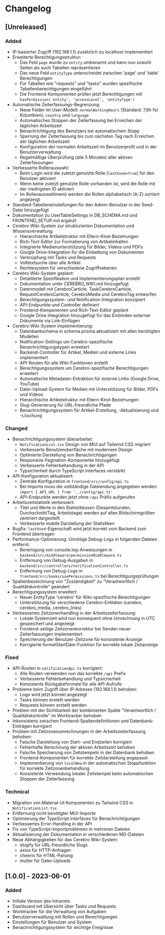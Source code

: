 # Changelog

## [Unreleased]

### Added
- IP-basierter Zugriff (192.168.1.1) zusätzlich zu localhost implementiert
- Erweiterte Berechtigungsstruktur:
  - Das Feld `page` wurde zu `entity` umbenannt und kann nun sowohl Seiten als auch Tabellen repräsentieren
  - Das neue Feld `entityType` unterscheidet zwischen 'page' und 'table' Berechtigungen
  - Für Tabellen wie "requests" und "tasks" wurden spezifische Tabellenberechtigungen eingeführt
  - Die Frontend-Komponenten prüfen jetzt Berechtigungen mit `hasPermission('entity', 'accessLevel', 'entityType')`
- Automatische Zeiterfassungs-Begrenzung:
  - Neue Felder im User-Modell: `normalWorkingHours` (Standard: 7,6h für Kolumbien), `country` und `language`
  - Automatisches Stoppen der Zeiterfassung bei Erreichen der täglichen Arbeitszeit
  - Benachrichtigung des Benutzers bei automatischem Stopp
  - Sperrung der Zeiterfassung bis zum nächsten Tag nach Erreichen der täglichen Arbeitszeit
  - Konfiguration der normalen Arbeitszeit im Benutzerprofil und in der Benutzerverwaltung
  - Regelmäßige Überprüfung (alle 5 Minuten) aller aktiven Zeiterfassungen
- Verbesserte Rollenauswahl:
  - Beim Login wird die zuletzt genutzte Rolle (`lastUsed=true`) für den Benutzer aktiviert
  - Wenn keine zuletzt genutzte Rolle vorhanden ist, wird die Rolle mit der niedrigsten ID aktiviert
  - Im Rollenauswahlmenü werden die Rollen alphabetisch (A-Z) sortiert angezeigt
- Standard-Tabelleneinstellungen für den Admin-Benutzer in der Seed-Datei hinzugefügt
- Dokumentation zu UserTableSettings in DB_SCHEMA.md und FRONTEND_SETUP.md ergänzt
- Cerebro Wiki-System zur strukturierten Dokumentation und Wissensverwaltung
  - Hierarchische Artikelstruktur mit Eltern-Kind-Beziehungen
  - Rich-Text-Editor zur Formatierung von Artikelinhalten
  - Integrierte Medienunterstützung für Bilder, Videos und PDFs
  - Google Drive-Integration für die Einbettung von Dokumenten
  - Verknüpfung mit Tasks und Requests
  - Volltextsuche über alle Artikel
  - Rechtesystem für verschiedene Zugriffsebenen
- Cerebro Wiki-System geplant:
  - Detaillierte Spezifikation und Implementierungsplan erstellt
  - Dokumentation unter CEREBRO_WIKI.md hinzugefügt
  - Datenmodell mit CerebroCarticle, TaskCerebroCarticle, RequestCerebroCarticle, CerebroMedia und CerebroTag entworfen
  - Berechtigungssystem- und Notification-Integration konzipiert
  - API-Endpunkte und Controller definiert
  - Frontend-Komponenten und Rich-Text-Editor geplant
  - Google Drive Integration hinzugefügt für das Einbinden externer Dokumente via Link-Einfügen
- Cerebro Wiki-System Implementierung:
  - Datenbankschema in schema.prisma aktualisiert mit allen benötigten Modellen
  - Notification-Settings um Cerebro-spezifische Benachrichtigungstypen erweitert
  - Backend-Controller für Artikel, Medien und externe Links implementiert
  - API-Routen für alle Wiki-Funktionen erstellt
  - Berechtigungssystem um Cerebro-spezifische Berechtigungen erweitert
  - Automatische Metadaten-Extraktion für externe Links (Google Drive, YouTube)
  - Datei-Upload-System für Medien mit Unterstützung für Bilder, PDFs und Videos
  - Hierarchische Artikelstruktur mit Eltern-Kind-Beziehungen
  - Slug-Generierung für URL-freundliche Pfade
  - Benachrichtigungssystem für Artikel-Erstellung, -Aktualisierung und -Löschung

### Changed
- Benachrichtigungssystem überarbeitet:
  - `NotificationList.tsx` Design von MUI auf Tailwind CSS migriert
  - Verbesserte Benutzeroberfläche mit modernem Design
  - Optimierte Darstellung von Benachrichtigungen
  - Responsive Pagination-Komponente hinzugefügt
  - Verbesserte Fehlerbehandlung in der API
  - Typsicherheit durch TypeScript Interfaces verstärkt
- API-Konfiguration aktualisiert:
  - Zentrale Konfiguration in `frontend/src/config/api.ts`
  - Bei Imports muss die vollständige Dateiendung angegeben werden: `import { API_URL } from '../config/api.ts'`
  - API-Endpunkte werden jetzt ohne `/api` Präfix aufgerufen
- Arbeitszeitstatistik verbessert:
  - Titel und Werte in den Statistikboxen (Gesamtstunden, Durchschnitt/Tag, Arbeitstage) werden auf allen Bildschirmgrößen zentriert dargestellt
  - Verbesserte mobile Darstellung der Statistiken
- Bugfix: `lastUsed`-Eigenschaft wird jetzt korrekt vom Backend zum Frontend übertragen
- Performance-Optimierung: Unnötige Debug-Logs in folgenden Dateien entfernt:
  - Bereinigung von console.log-Anweisungen in `backend/src/middleware/permissionMiddleware.ts`
  - Entfernung von Debug-Ausgaben in `backend/src/controllers/notificationController.ts`
  - Entfernung von Debug-Logs in `frontend/src/hooks/usePermissions.ts` bei Berechtigungsprüfungen
- Spaltenbezeichnung von "Zuständigkeit" zu "Verantwortlich / Qualitätskontrolle" geändert
- Berechtigungssystem erweitert:
  - Neuer EntityType 'cerebro' für Wiki-spezifische Berechtigungen
  - Unterstützung für verschiedene Cerebro-Entitäten (cerebro, cerebro_media, cerebro_links)
- Verbessertes Zeitzonenhandling in der Arbeitszeiterfassung:
  - Lokale Systemzeit wird nun konsequent ohne Umrechnung in UTC gespeichert und angezeigt
  - Frontend-seitige Zeitzonenkorrektur bei Senden neuer Zeiterfassungen implementiert
  - Speicherung der Benutzer-Zeitzone für konsistente Anzeige
  - Korrigierte formatStartDate-Funktion für korrekte lokale Zeitanzeige

### Fixed
- API-Routen in `notificationApi.ts` korrigiert:
  - Alle Routen verwenden nun das korrekte `/api` Prefix
  - Verbesserte Fehlerbehandlung und Typsicherheit
  - Konsistente Rückgabeformate für alle API-Aufrufe
- Probleme beim Zugriff über IP-Adresse (192.168.1.1) behoben:
  - Logo wird jetzt korrekt angezeigt
  - Tasks können erstellt werden
  - Requests können erstellt werden
- Problem mit der Sichtbarkeit der kombinierten Spalte "Verantwortlich / Qualitätskontrolle" im Worktracker behoben
- Inkonsistenz zwischen Frontend-Spaltendefinitionen und Datenbank-Einträgen korrigiert
- Problem mit Zeitzonenumrechnungen in der Arbeitszeiterfassung behoben:
  - Falsche Darstellung von Start- und Endzeiten korrigiert
  - Fehlerhafte Berechnung der aktiven Arbeitszeit behoben
  - Falsche Speicherung von Zeitstempeln in der Datenbank behoben
  - Frontend-Komponenten für korrekte Zeitdarstellung angepasst
  - Implementierung von `localNow` in der automatischen Stoppfunktion für korrekte Zeitzonenbehandlung
  - Konsistente Verwendung lokaler Zeitstempel beim automatischen Stoppen der Zeiterfassung

### Technical
- Migration von Material-UI Komponenten zu Tailwind CSS in `NotificationList.tsx`
- Entfernung nicht benötigter MUI-Importe
- Optimierung der TypeScript Interfaces für Benachrichtigungen
- Verbessertes Error-Handling in der API
- Fix von TypeScript-Importproblemen in mehreren Dateien
- Aktualisierung der Dokumentation in verschiedenen MD-Dateien
- Neue Abhängigkeiten für das Cerebro Wiki-System:
  - slugify für URL-freundliche Slugs
  - axios für HTTP-Anfragen
  - cheerio für HTML-Parsing
  - multer für Datei-Uploads

## [1.0.0] - 2023-06-01

### Added
- Initiale Version des Intranets
- Dashboard mit Übersicht über Tasks und Requests
- Worktracker für die Verwaltung von Aufgaben
- Benutzerverwaltung mit Rollen und Berechtigungen
- Einstellungen für Benutzer und System
- Benachrichtigungssystem für wichtige Ereignisse 